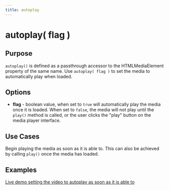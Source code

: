 ```yaml
---
title: autoplay
---
```

# autoplay( flag ) #

## Purpose ##

`autoplay()` is defined as a passthrough accessor to the HTMLMediaElement property of the same name. Use `autoplay( flag )` to set the media to automatically play when loaded.

## Options ##

* **flag** - boolean value, when set to `true` will automatically play the media once it is loaded. When set to `false`, the media will not play until the `play()` method is called, or the user clicks the "play" button on the media player interface.

## Use Cases ##

Begin playing the media as soon as it is able to. This can also be achieved by calling `play()` once the media has loaded.

## Examples ##

[Live demo setting the video to autoplay as soon as it is able to](http://jsfiddle.net/popcornjs/b7C8C/)
